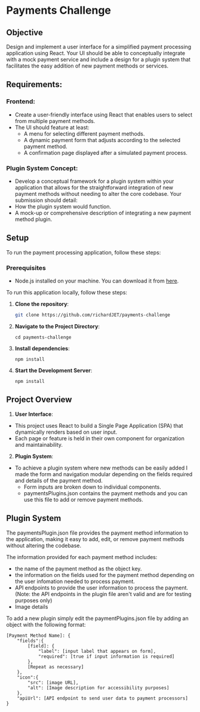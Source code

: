 # Payments Challenge

## Objective

Design and implement a user interface for a simplified payment processing application using React. Your UI should be able to conceptually integrate with a mock payment service and include a design for a plugin system that facilitates the easy addition of new payment methods or services.

## Requirements:

### Frontend:
- Create a user-friendly interface using React that enables users to select from multiple payment methods.
- The UI should feature at least:
  - A menu for selecting different payment methods.
  - A dynamic payment form that adjusts according to the selected payment method.
  - A confirmation page displayed after a simulated payment process.

### Plugin System Concept:
- Develop a conceptual framework for a plugin system within your application that allows for the straightforward integration of new payment methods without needing to alter the core codebase. Your submission should detail:
- How the plugin system would function.
- A mock-up or comprehensive description of integrating a new payment method plugin.

## Setup
To run the payment processing application, follow these steps:

### Prerequisites
- Node.js installed on your machine. You can download it from [here](https://nodejs.org/).

To run this application locally, follow these steps:

1. **Clone the repository**:
   ```bash
   git clone https://github.com/richardJET/payments-challenge

2. **Navigate to the Project Directory**:
    ```npm
    cd payments-challenge

3. **Install dependencies**:
    ```npm
    npm install

4. **Start the Development Server**:
    ```npm
    npm install

## Project Overview

1. **User Interface**:
- This project uses React to build a Single Page Application (SPA) that dynamically renders based on user input.
- Each page or feature is held in their own component for organization and maintainability.

2. **Plugin System**:
- To achieve a plugin system where new methods can be easily added I made the form and navigation modular depending on the fields required and details of the payment method.
  - Form inputs are broken down to individual components.
  - paymentsPlugins.json contains the payment methods and you can use this file to add or remove payment methods.

## Plugin System
The paymentsPlugin.json file provides the payment method information to the application, making it easy to add, edit, or remove payment methods without altering the codebase.

The information provided for each payment method includes:
- the name of the payment method as the object key.
- the information on the fields used for the payment method depending on the user infomation needed to process payment.
- API endpoints to provide the user information to process the payment. (Note: the API endpoints in the plugin file aren't valid and are for testing purposes only)
- Image details

To add a new plugin simply edit the paymentPlugins.json file by adding an object with the following format:

```
[Payment Method Name]: {
    "fields":{
        [field]: {
            "label": [input label that appears on form],
            "required": [true if input information is required]
        },
        [Repeat as necessary]
    },
    "icon":{
        "src": [image URL],
        "alt": [Image description for accessibility purposes]
    },
    "apiUrl": [API endpoint to send user data to payment processors]
}

```





